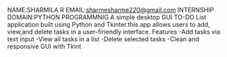 NAME:SHARMILA R EMAIL:sharmesharme220@gmail.com INTERNSHIP DOMAIN:PYTHON PROGRAMMNIG A simple desktop GUI TO-DO List application built using Python and Tkinter.this app allows users to add, view,and delete tasks in a user-firiendly interface. Features -Add tasks via text input -View all tasks in a list -Delete selected tasks -Clean and responsive GUI with Tkint
